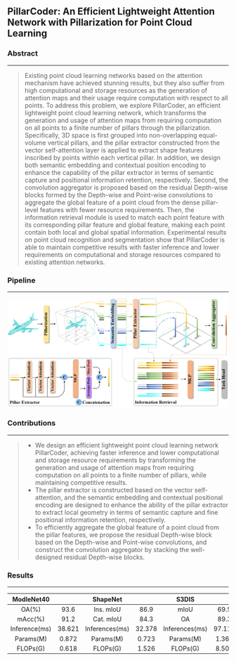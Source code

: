 ## PillarCoder: An Efficient Lightweight Attention Network with Pillarization for Point Cloud Learning

### Abstract

----------------------------

> Existing point cloud learning networks based on the attention mechanism have achieved stunning results, but they also suffer from high computational and storage resources as the generation of attention maps and their usage require computation with respect to all points. To address this problem, we explore PillarCoder, an efficient lightweight point cloud learning network, which transforms the generation and usage of attention maps from requiring computation on all points to a finite number of pillars through the pillarization. Specifically, 3D space is first grouped into non-overlapping equal-volume vertical pillars, and the pillar extractor constructed from the vector self-attention layer is applied to extract shape features inscribed by points within each vertical pillar. In addition, we design both semantic embedding and contextual position encoding to enhance the capability of the pillar extractor in terms of semantic capture and positional information retention, respectively. Second, the convolution aggregator is proposed based on the residual Depth-wise blocks formed by the Depth-wise and Point-wise convolutions to aggregate the global feature of a point cloud from the dense pillar-level features with fewer resource requirements. Then, the information retrieval module is used to match each point feature with its corresponding pillar feature and global feature, making each point contain both local and global spatial information. Experimental results on point cloud recognition and segmentation show that PillarCoder is able to maintain competitive results with faster inference and lower requirements on computational and storage resources compared to existing attention networks.

### Pipeline 

---------------------------------------------

<img src="fig/Pipeline.png">


### Contributions

--------------------------------------------

> - We design an efficient lightweight point cloud learning network PillarCoder, achieving faster inference and lower computational and storage resource requirements by transforming the generation and usage of attention maps from requiring computation on all points to a finite number of pillars, while maintaining competitive results.
> - The pillar extractor is constructed based on the vector self-attention, and the semantic embedding and contextual positional encoding are designed to enhance the ability of the pillar extractor to extract local geometry in terms of semantic capture and fine positional information retention, respectively.
> - To efficiently aggregate the global feature of a point cloud from the pillar features, we propose the residual Depth-wise block based on the Depth-wise and Point-wise convolutions, and construct the convolution aggregator by stacking the well-designed residual Depth-wise blocks.

### Results

----------------------------

|     ModleNet40 |        |    ShapeNet    |        | S3DIS  |   |
|:---------------:|:------:|:--------------:|:------:|:------:|  :------: |
|      OA(%)      |  93.6  |   Ins. mIoU    |  86.9  | mIoU   | 69.5  |
|     mAcc(%)     |  91.2  |  Cat. mIoU     | 84.3   |  OA  | 89.3|
|  Inference(ms)  | 38.621 | Inferences(ms) | 32.378 |  Inferences(ms)  |97.116 |
|    Params(M)    | 0.872  |   Params(M)    | 0.723 |  Params(M)  | 1.366|
|    FLOPs(G)     | 0.618  |    FLOPs(G)    | 1.526 | FLOPs(G)  | 8.504|



